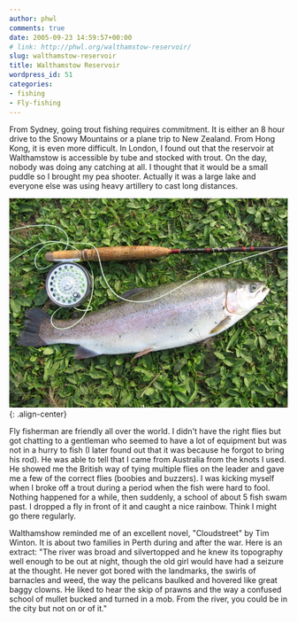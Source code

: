 ```yaml
---
author: phwl
comments: true
date: 2005-09-23 14:59:57+00:00
# link: http://phwl.org/walthamstow-reservoir/
slug: walthamstow-reservoir
title: Walthamstow Reservoir
wordpress_id: 51
categories:
- fishing
- Fly-fishing
---
```


From Sydney, going trout fishing requires commitment. It is either an 8 hour drive to the Snowy Mountains or a plane trip to New Zealand. From Hong Kong, it is even more difficult. In London, I found out that the reservoir at Walthamstow is accessible by tube and stocked with trout. On the day, nobody was doing any catching at all. I thought that it would be a small puddle so I brought my pea shooter. Actually it was a large lake and everyone else was using heavy artillery to cast long distances.

![](/assets/images/2005/09/waltham220905-trout.jpg){: .align-center}
<!-- more -->







Fly fisherman are friendly all over the world. I didn't have the right flies but got chatting to a gentleman who seemed to have a lot of equipment but was not in a hurry to fish (I later found out that it was because he forgot to bring his rod). He was able to tell that I came from Australia from the knots I used. He showed me the British way of tying multiple flies on the leader and gave me a few of the correct flies (boobies and buzzers). I was kicking myself when I broke off a trout during a period when the fish were hard to fool. Nothing happened for a while, then suddenly, a school of about 5 fish swam past. I dropped a fly in front of it and caught a nice rainbow. Think I might go there regularly.

Walthamshow reminded me of an excellent novel, "Cloudstreet" by Tim Winton. It is about two families in Perth during and after the war. Here is an extract: "The river was broad and silvertopped and he knew its topography well enough to be out at night, though the old girl would have had a seizure at the thought. He never got bored with the landmarks, the swirls of barnacles and weed, the way the pelicans baulked and hovered like great baggy clowns. He liked to hear the skip of prawns and the way a confused school of mullet bucked and turned in a mob. From the river, you could be in the city but not on or of it."






